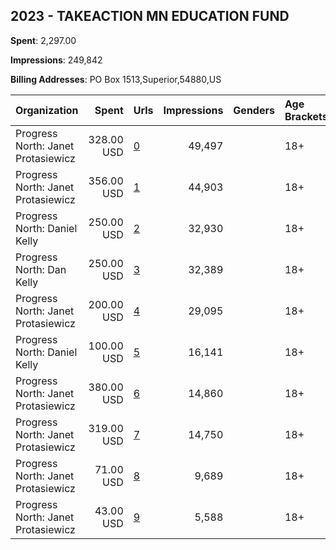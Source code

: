 ## 2023 - TAKEACTION MN EDUCATION FUND 
**Spent**: 2,297.00

**Impressions**: 249,842

**Billing Addresses**: PO Box 1513,Superior,54880,US

|Organization|Spent|Urls|Impressions|Genders|Age Brackets|Country Codes|
|:---|---:|:---|---:|:---|:---|:---|
|Progress North: Janet Protasiewicz|328.00 USD|[0](https://www.snap.com/political-ads/asset/6570d63ad7cf7fc208fc659087cc9909b10dc180cf50613cf9a7e9c5838a2802?mediaType=jpeg)|49,497||18+|united states|
|Progress North: Janet Protasiewicz|356.00 USD|[1](https://www.snap.com/political-ads/asset/3d9be0aef6186a0cfb47bc50965b4d81ffaeaa609c85add302278825dbcc6e4b?mediaType=jpeg)|44,903||18+|united states|
|Progress North: Daniel Kelly|250.00 USD|[2](https://www.snap.com/political-ads/asset/92d2c6194ce58277541071e2f3e149c31017a8fbc4639f6b6fa5f2e0355aab93?mediaType=jpeg)|32,930||18+|united states|
|Progress North: Dan Kelly|250.00 USD|[3](https://www.snap.com/political-ads/asset/0fec39cf2f31971ac22e2b04544c3f60aad14dea38d61ce3e0c60141bae2123c?mediaType=png)|32,389||18+|united states|
|Progress North: Janet Protasiewicz|200.00 USD|[4](https://www.snap.com/political-ads/asset/7905c859c4ae092511f0e4e86bee57b9bb869ec8c96f69fa8fa8d1732480cc2e?mediaType=jpeg)|29,095||18+|united states|
|Progress North: Daniel Kelly|100.00 USD|[5](https://www.snap.com/political-ads/asset/09bd134920a81e42628d27636b28676dca6144ec5c458d0c41bc199c269b58ef?mediaType=jpeg)|16,141||18+|united states|
|Progress North: Janet Protasiewicz|380.00 USD|[6](https://www.snap.com/political-ads/asset/c09962869f0db26aae26afebcc7a6bb5bcc1c8b5a759da0d1a2a9e0fb4227ce8?mediaType=png)|14,860||18+|united states|
|Progress North: Janet Protasiewicz|319.00 USD|[7](https://www.snap.com/political-ads/asset/8a00e1eccf1d97c03ec71f29e9a5e2877905355df770af525d05031700888c19?mediaType=png)|14,750||18+|united states|
|Progress North: Janet Protasiewicz|71.00 USD|[8](https://www.snap.com/political-ads/asset/7167206739a96c179958f24025a241eff416eee5af1eccae08b83ca9c6d9559d?mediaType=jpeg)|9,689||18+|united states|
|Progress North: Janet Protasiewicz|43.00 USD|[9](https://www.snap.com/political-ads/asset/b80e1cc56e24e3ae1549c10ab8ff71603697007fb843193c7f2b170ce9574a47?mediaType=jpeg)|5,588||18+|united states|
